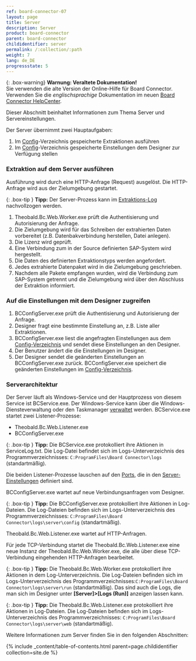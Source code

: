 ```yaml
---
ref: board-connector-07
layout: page
title: Server
description: Server
product: board-connector
parent: board-connector
childidentifier: server
permalink: /:collection/:path
weight: 7
lang: de_DE
progressstate: 5
---
```


{: .box-warning}
**Warnung: Veraltete Dokumentation!** <br>
Sie verwenden die alte Version der Online-Hilfe für Board Connector.<br>
Verwenden Sie die *englischsprachige* Dokumentation im neuen [Board Connector HelpCenter](https://helpcenter.theobald-software.com/board-connector/documentation/introduction/).

Dieser Abschnitt beinhaltet Informationen zum Thema Server und Servereinstellungen.

Der Server übernimmt zwei Hauptaufgaben:

1. Im [Config](./einfuehrung/backup-und-migration#konfigurationsdateien)-Verzeichnis gespeicherte Extraktionen ausführen 
2. Im [Config](./einfuehrung/backup-und-migration#konfigurationsdateien)-Verzeichnis gespeicherte Einstellungen dem Designer zur Verfügung stellen

### Extraktion auf dem Server ausführen

Ausführung wird durch eine HTTP-Anfrage (Request) ausgelöst. Die HTTP-Anfrage wird aus der Zielumgebung gestartet.

{: .box-tip }
**Tipp:** Der Server-Prozess kann im [Extraktions-Log](./logging/log-zugriff-ueber-designer#extraktions-logs) nachvollzogen werden.

1. Theobald.Bc.Web.Worker.exe prüft die Authentisierung und Autorisierung der Anfrage. 
2. Die Zielumgebung wird für das Schreiben der extrahierten Daten vorbereitet (z.B. Datenbakverbindung herstellen, Datei anlegen).
3. Die Lizenz wird geprüft.
4. Eine Verbindung zum in der Source definierten SAP-System wird hergestellt.
5. Die Daten des definierten Extraktionstyps werden angefordert.
6. Jedes extrahierte Datenpaket wird in die Zielumgebung geschrieben.
7. Nachdem alle Pakete empfangen wurden, wird die Verbindung zum SAP-System getrennt und die Zielumgebung wird über den Abschluss der Extraktion informiert.


### Auf die Einstellungen mit dem Designer zugreifen

1. BCConfigServer.exe prüft die Authentisierung und Autorisierung der Anfrage.
2. Designer fragt eine bestimmte Einstellung an, z.B. Liste aller Extraktionen. 
3. BCConfigServer.exe liest die angefragten Einstellungen aus dem [Config-Verzeichnis](./einfuehrung/backup-und-migration#konfigurationsdateien) und sendet diese Einstellungen an den Designer.
4. Der Benutzer ändert die die Einstellungen im Designer.
5. Der Designer sendet die geänderten Einstellungen an BCConfigServer.exe zurück. BCConfigServer.exe speichert die geänderten Einstellungen im [Config-Verzeichnis](./einfuehrung/backup-und-migration#konfigurationsdateien).


### Serverarchitektur

Der Server läuft als Windows-Service und der Hauptprozess von diesem Service ist BCService.exe. Der Windows-Service kann über die Windows-Diensteverwaltung oder den Taskmanager [verwaltet](./server/server-starten) werden.
BCService.exe startet zwei Listener-Prozesse:
- Theobald.Bc.Web.Listener.exe
- BCConfigServer.exe

{: .box-tip }
**Tipp:** Die BCService.exe protokolliert ihre Aktionen in ServiceLog.txt. 
Die Log-Datei befindet sich im Logs-Unterverzeichnis des Programmverzeichnisses: `C:ProgramFiles\Board Connector\logs` (standartmäßig).


Die beiden Listener-Prozesse lauschen auf den [Ports](./server/ports), die in den [Server-Einstellungen](./server/server-einstellungen) definiert sind.

BCConfigServer.exe wartet auf neue Verbindungsanfragen vom Designer. 

{: .box-tip }
**Tipp:** Die BCConfigServer.exe protokolliert ihre Aktionen in Log-Dateien. 
Die Log-Dateien befinden sich im Logs-Unterverzeichnis des Programmverzeichnisses: `C:ProgramFiles\Board Connector\logs\server\config` (standartmäßig).

Theobald.Bc.Web.Listener.exe wartet auf HTTP-Anfragen. 

Für jede TCP-Verbindung startet die Theobald.Bc.Web.Listener.exe eine neue Instanz der Theobald.Bc.Web.Worker.exe, die alle über diese TCP-Verbindung eingehenden HTTP-Anfragen bearbeitet.

{: .box-tip }
**Tipp:** Die Theobald.Bc.Web.Worker.exe protokolliert ihre Aktionen in dem Log-Unterverzeichnis. 
Die Log-Dateien befinden sich im Logs-Unterverzeichnis des Programmverzeichnisses:`C:ProgramFiles\Board Connector\logs\server\run` (standartmäßig). 
Das sind auch die Logs, die man sich im Designer unter **[Server]>[Logs (Run)]** anzeigen lassen kann.


{: .box-tip }
**Tipp:** Die Theobald.Bc.Web.Listener.exe protokolliert ihre Aktionen in Log-Dateien. 
Die Log-Dateien befinden sich im Logs-Unterverzeichnis des Programmverzeichnisses: `C:ProgramFiles\Board Connector\logs\server\web` (standartmäßig).

Weitere Informationen zum Server finden Sie in den folgenden Abschnitten:

{% include _content/table-of-contents.html parent=page.childidentifier collection=site.de %}